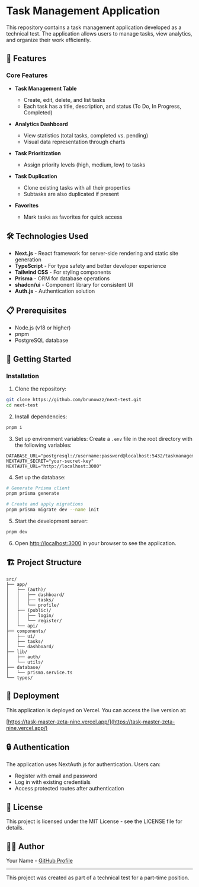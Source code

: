 # Task Management Application

This repository contains a task management application developed as a technical
test. The application allows users to manage tasks, view analytics, and organize
their work efficiently.

## 🚀 Features

### Core Features

- **Task Management Table**

    - Create, edit, delete, and list tasks
    - Each task has a title, description, and status (To Do, In Progress,
      Completed)

- **Analytics Dashboard**

    - View statistics (total tasks, completed vs. pending)
    - Visual data representation through charts

- **Task Prioritization**

    - Assign priority levels (high, medium, low) to tasks

- **Task Duplication**

    - Clone existing tasks with all their properties
    - Subtasks are also duplicated if present

- **Favorites**
    - Mark tasks as favorites for quick access

## 🛠️ Technologies Used

- **Next.js** - React framework for server-side rendering and static site
  generation
- **TypeScript** - For type safety and better developer experience
- **Tailwind CSS** - For styling components
- **Prisma** - ORM for database operations
- **shadcn/ui** - Component library for consistent UI
- **Auth.js** - Authentication solution

## 📋 Prerequisites

- Node.js (v18 or higher)
- pnpm
- PostgreSQL database

## 🚀 Getting Started

### Installation

1. Clone the repository:

```bash
git clone https://github.com/brunowzz/next-test.git
cd next-test
```

2. Install dependencies:

```bash
pnpm i
```

3. Set up environment variables: Create a `.env` file in the root directory with
   the following variables:

```
DATABASE_URL="postgresql://username:password@localhost:5432/taskmanagement"
NEXTAUTH_SECRET="your-secret-key"
NEXTAUTH_URL="http://localhost:3000"
```

4. Set up the database:

```bash
# Generate Prisma client
pnpm prisma generate

# Create and apply migrations
pnpm prisma migrate dev --name init
```

5. Start the development server:

```bash
pnpm dev
```

6. Open [http://localhost:3000](http://localhost:3000) in your browser to see
   the application.

## 🏗️ Project Structure

```
src/
├── app/
│   ├── (auth)/
│   │   ├── dashboard/
│   │   ├── tasks/
│   │   └── profile/
│   ├── (public)/
│   │   ├── login/
│   │   └── register/
│   └── api/
├── components/
│   ├── ui/
│   ├── tasks/
│   └── dashboard/
├── lib/
│   ├── auth/
│   └── utils/
├── database/
│   └── prisma.service.ts
└── types/
```

## 🚢 Deployment

This application is deployed on Vercel. You can access the live version at:

[https://task-master-zeta-nine.vercel.app/](https://task-master-zeta-nine.vercel.app/)

## 🔒 Authentication

The application uses NextAuth.js for authentication. Users can:

- Register with email and password
- Log in with existing credentials
- Access protected routes after authentication

## 📄 License

This project is licensed under the MIT License - see the LICENSE file for
details.

## 👨‍💻 Author

Your Name - [GitHub Profile](https://github.com/brunowzz)

---

This project was created as part of a technical test for a part-time position.
